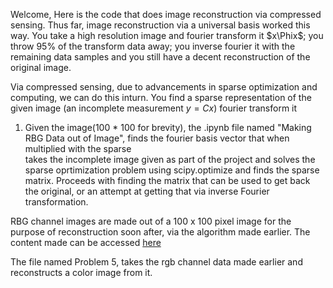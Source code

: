Welcome, Here is the code that does image reconstruction via compressed sensing.
Thus far, image reconstruction via  a universal basis worked this way.
You take a high resolution image and fourier transform it $x\Phix$; 
you throw 95% of the transform data away; 
you inverse fourier it with the remaining data samples and you still have a decent reconstruction of the original image.

Via compressed sensing, due to advancements in sparse optimization and computing, we can do this inturn.
You find a sparse representation of the given image (an incomplete measurement $y=Cx$)
fourier transform it 



1. Given the image(100 * 100 for brevity), the .ipynb file named "Making RBG Data out of Image", finds the fourier basis vector that when multiplied with the sparse  
takes the incomplete image given as part of the project and solves the sparse oprtimization problem using scipy.optimize and finds the sparse matrix.
Proceeds with finding the matrix that can be used to get back the original, or an attempt at getting that via inverse Fourier transformation.

RBG channel images are made out of a 100 x 100 pixel image for the purpose of reconstruction soon after, via the algorithm made earlier.
The content made can be accessed [here](https://drive.google.com/drive/u/1/folders/1sETCN0vasFGGWXO63an9JtbTjfZRZzgF)

The file named Problem 5, takes the rgb channel data made earlier and reconstructs a color image from it.
